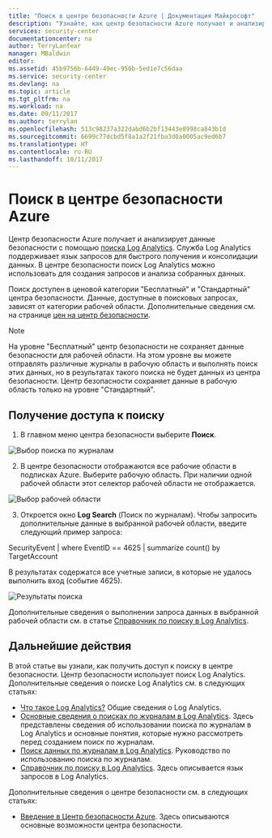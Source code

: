 ```yaml
---
title: "Поиск в центре безопасности Azure | Документация Майкрософт"
description: "Узнайте, как центр безопасности Azure получает и анализирует данные безопасности с помощью поиска Log Analytics."
services: security-center
documentationcenter: na
author: TerryLanfear
manager: MBaldwin
editor: 
ms.assetid: 45b9756b-6449-49ec-950b-5ed1e7c56daa
ms.service: security-center
ms.devlang: na
ms.topic: article
ms.tgt_pltfrm: na
ms.workload: na
ms.date: 09/11/2017
ms.author: terrylan
ms.openlocfilehash: 513c98237a322dabd6b2bf13443e8998ca843b1d
ms.sourcegitcommit: 6699c77dcbd5f8a1a2f21fba3d0a0005ac9ed6b7
ms.translationtype: HT
ms.contentlocale: ru-RU
ms.lasthandoff: 10/11/2017
---
```

# <a name="azure-security-center-search"></a>Поиск в центре безопасности Azure
Центр безопасности Azure получает и анализирует данные безопасности с помощью [поиска Log Analytics](../log-analytics/log-analytics-log-searches.md). Служба Log Analytics поддерживает язык запросов для быстрого получения и консолидации данных. В центре безопасности поиск Log Analytics можно использовать для создания запросов и анализа собранных данных.

Поиск доступен в ценовой категории "Бесплатный" и "Стандартный" центра безопасности.  Данные, доступные в поисковых запросах, зависят от категории рабочей области.  Дополнительные сведения см. на странице [цен на центр безопасности](../security-center/security-center-pricing.md).


> [!NOTE]
> На уровне "Бесплатный" центр безопасности не сохраняет данные безопасности для рабочей области. На этом уровне вы можете отправлять различные журналы в рабочую область и выполнять поиск этих данных, но в результатах такого поиска не будет данных из центра безопасности. Центр безопасности сохраняет данные в рабочую область только на уровне "Стандартный".
>
>

## <a name="access-search"></a>Получение доступа к поиску
1. В главном меню центра безопасности выберите **Поиск**.

  ![Выбор поиска по журналам][1]

2. В центре безопасности отображаются все рабочие области в подписках Azure. Выберите рабочую область. При наличии одной рабочей области этот селектор рабочей области не отображается.

  ![Выбор рабочей области][2]

3. Откроется окно **Log Search** (Поиск по журналам). Чтобы запросить дополнительные данные в выбранной рабочей области, введите следующий пример запроса:

  SecurityEvent | where EventID == 4625 | summarize count() by TargetAccount

  В результатах содержатся все учетные записи, в которые не удалось выполнить вход (событие 4625).

  ![Результаты поиска][3]

Дополнительные сведения о выполнении запроса данных в выбранной рабочей области см. в статье [Справочник по поиску в Log Analytics](../log-analytics/log-analytics-search-reference.md).

## <a name="next-steps"></a>Дальнейшие действия
В этой статье вы узнали, как получить доступ к поиску в центре безопасности. Центр безопасности использует поиск Log Analytics. Дополнительные сведения о поиске Log Analytics см. в следующих статьях:

- [Что такое Log Analytics?](../log-analytics/log-analytics-overview.md) Общие сведения о Log Analytics.
- [Основные сведения о поисках по журналам в Log Analytics](../log-analytics/log-analytics-log-search-new.md). Здесь представлены сведения об использовании поиска по журналам в Log Analytics и основные понятия, которые нужно рассмотреть перед созданием поиск по журналам.
- [Поиск данных по журналам в Log Analytics](../log-analytics/log-analytics-log-searches.md). Руководство по использованию поиска по журналам.
- [Справочник по поиску в Log Analytics](../log-analytics/log-analytics-search-reference.md). Здесь описывается язык запросов в Log Analytics.

Дополнительные сведения о центре безопасности см. в следующих статьях:

- [Введение в Центр безопасности Azure](security-center-intro.md). Здесь описываются основные возможности центра безопасности.

<!--Image references-->
[1]: ./media/security-center-search/search.png
[2]: ./media/security-center-search/workspace-selector.png
[3]: ./media/security-center-search/log-search.png
